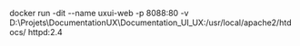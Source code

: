 docker run -dit --name uxui-web -p 8088:80 -v D:\Projets\DocumentationUX\Documentation_UI_UX\:/usr/local/apache2/htdocs/ httpd:2.4